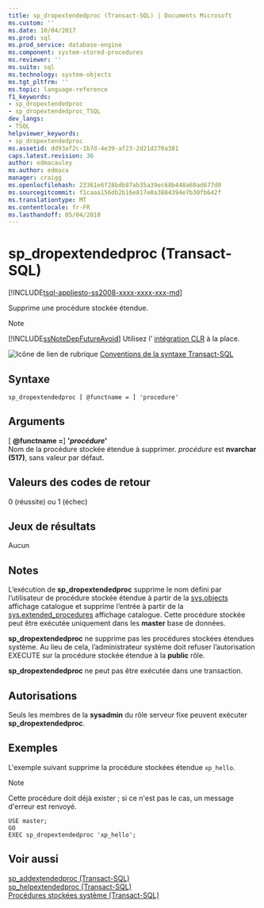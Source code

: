```yaml
---
title: sp_dropextendedproc (Transact-SQL) | Documents Microsoft
ms.custom: ''
ms.date: 10/04/2017
ms.prod: sql
ms.prod_service: database-engine
ms.component: system-stored-procedures
ms.reviewer: ''
ms.suite: sql
ms.technology: system-objects
ms.tgt_pltfrm: ''
ms.topic: language-reference
f1_keywords:
- sp_dropextendedproc
- sp_dropextendedproc_TSQL
dev_langs:
- TSQL
helpviewer_keywords:
- sp_dropextendedproc
ms.assetid: dd93af2c-1b7d-4e39-af23-2d21d270a381
caps.latest.revision: 36
author: edmacauley
ms.author: edmaca
manager: craigg
ms.openlocfilehash: 23361e6f28bdb87ab35a39ec68b448a60ad677d0
ms.sourcegitcommit: f1caaa156db2b16e817e0a3884394e7b30fb642f
ms.translationtype: MT
ms.contentlocale: fr-FR
ms.lasthandoff: 05/04/2018
---
```

# <a name="spdropextendedproc-transact-sql"></a>sp_dropextendedproc (Transact-SQL)
[!INCLUDE[tsql-appliesto-ss2008-xxxx-xxxx-xxx-md](../../includes/tsql-appliesto-ss2008-xxxx-xxxx-xxx-md.md)]

  Supprime une procédure stockée étendue.  
  
> [!NOTE]  
>  [!INCLUDE[ssNoteDepFutureAvoid](../../includes/ssnotedepfutureavoid-md.md)] Utilisez l’ [intégration CLR](../../relational-databases/clr-integration/common-language-runtime-integration-overview.md) à la place.  
  
  
 ![Icône de lien de rubrique](../../database-engine/configure-windows/media/topic-link.gif "Icône lien de rubrique") [Conventions de la syntaxe Transact-SQL](../../t-sql/language-elements/transact-sql-syntax-conventions-transact-sql.md)  
  
## <a name="syntax"></a>Syntaxe  
  
```  
sp_dropextendedproc [ @functname = ] 'procedure'   
```  
  
## <a name="arguments"></a>Arguments  
 [  **@functname =**] **'***procédure***'**  
 Nom de la procédure stockée étendue à supprimer. *procédure* est **nvarchar (517)**, sans valeur par défaut.  
  
## <a name="return-code-values"></a>Valeurs des codes de retour  
 0 (réussite) ou 1 (échec)  
  
## <a name="result-sets"></a>Jeux de résultats  
 Aucun  
  
## <a name="remarks"></a>Notes  
 L’exécution de **sp_dropextendedproc** supprime le nom défini par l’utilisateur de procédure stockée étendue à partir de la [sys.objects](../../relational-databases/system-catalog-views/sys-objects-transact-sql.md) affichage catalogue et supprime l’entrée à partir de la [sys.extended_procedures](../../relational-databases/system-catalog-views/sys-extended-procedures-transact-sql.md) affichage catalogue. Cette procédure stockée peut être exécutée uniquement dans les **master** base de données.  
  
**sp_dropextendedproc** ne supprime pas les procédures stockées étendues système. Au lieu de cela, l’administrateur système doit refuser l’autorisation EXECUTE sur la procédure stockée étendue à la **public** rôle.  
  
 **sp_dropextendedproc** ne peut pas être exécutée dans une transaction.  
  
## <a name="permissions"></a>Autorisations  
 Seuls les membres de la **sysadmin** du rôle serveur fixe peuvent exécuter **sp_dropextendedproc**.  
  
## <a name="examples"></a>Exemples  
 L'exemple suivant supprime la procédure stockées étendue `xp_hello`.  
  
> [!NOTE]  
>  Cette procédure doit déjà exister ; si ce n'est pas le cas, un message d'erreur est renvoyé.  
  
```  
USE master;  
GO  
EXEC sp_dropextendedproc 'xp_hello';  
```  
  
## <a name="see-also"></a>Voir aussi  
 [sp_addextendedproc &#40;Transact-SQL&#41;](../../relational-databases/system-stored-procedures/sp-addextendedproc-transact-sql.md)   
 [sp_helpextendedproc &#40;Transact-SQL&#41;](../../relational-databases/system-stored-procedures/sp-helpextendedproc-transact-sql.md)   
 [Procédures stockées système &#40;Transact-SQL&#41;](../../relational-databases/system-stored-procedures/system-stored-procedures-transact-sql.md)  
  
  
